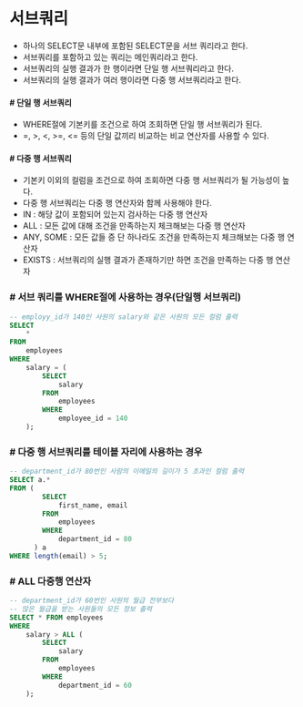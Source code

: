 # 서브쿼리

- 하나의 SELECT문 내부에 포함된 SELECT문을 서브 쿼리라고 한다.
- 서브쿼리를 포함하고 있는 쿼리는 메인쿼리라고 한다.
- 서브쿼리의 실행 결과가 한 행이라면 단일 행 서브쿼리라고 한다.
- 서브쿼리의 실행 결과가 여러 행이라면 다중 행 서브쿼리라고 한다.

#### # 단일 행 서브쿼리

- WHERE절에 기본키를 조건으로 하여 조회하면 단일 행 서브쿼리가 된다.
- =, >, <, >=, <= 등의 단일 값끼리 비교하는 비교 연산자를 사용할 수 있다.

#### # 다중 행 서브쿼리

- 기본키 이외의 컬럼을 조건으로 하여 조회하면 다중 행 서브쿼리가 될 가능성이 높다.
- 다중 행 서브쿼리는 다중 행 연산자와 함께 사용해야 한다.
- IN : 해당 값이 포함되어 있는지 검사하는 다중 행 연산자
- ALL : 모든 값에 대해 조건을 만족하는지 체크해보는 다중 행 연산자
- ANY, SOME : 모든 값들 증 단 하나라도 조건을 만족하는지 체크해보는 다중 행 연산자
- EXISTS : 서브쿼리의 실행 결과가 존재하기만 하면 조건을 만족하는 다중 행 연산자



### # 서브 쿼리를 WHERE절에 사용하는 경우(단일행 서브쿼리)

```sql
-- employy_id가 140인 사원의 salary와 같은 사원의 모든 컬럼 출력
SELECT
    *
FROM
    employees
WHERE
    salary = (
        SELECT
            salary
        FROM
            employees
        WHERE
            employee_id = 140
    );
```

### # 다중 행 서브쿼리를 테이블 자리에 사용하는 경우

```sql
-- department_id가 80번인 사람의 이메일의 길이가 5 초과인 컬럼 출력
SELECT a.*
FROM (
     	SELECT
            first_name, email
        FROM
            employees
        WHERE
            department_id = 80
      ) a
WHERE length(email) > 5;
```

### # ALL 다중행 연산자

```sql
-- department_id가 60번인 사원의 월급 전부보다 
-- 많은 월급을 받는 사원들의 모든 정보 출력
SELECT * FROM employees
WHERE
    salary > ALL (
        SELECT
            salary
        FROM
            employees
        WHERE
            department_id = 60
    );
```



